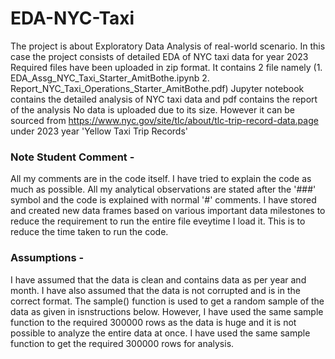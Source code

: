 # EDA-NYC-Taxi
The project is about Exploratory Data Analysis of real-world scenario. In this case the project consists of detailed EDA of NYC taxi data for year 2023
Required files have been uploaded in zip format. It contains 2 file namely (1. EDA_Assg_NYC_Taxi_Starter_AmitBothe.ipynb 2. Report_NYC_Taxi_Operations_Starter_AmitBothe.pdf)
Jupyter notebook contains the detailed analysis of NYC taxi data and pdf contains the report of the analysis
No data is uploaded due to its size. However it can be sourced from https://www.nyc.gov/site/tlc/about/tlc-trip-record-data.page under 2023 year 'Yellow Taxi Trip Records'
### Note Student Comment - 
All my comments are in the code itself. I have tried to explain the code as much as possible. All my analytical observations are stated after the '###' symbol and the code is explained with normal '#' comments.
I have stored and created new data frames based on various important data milestones to reduce the requirement to run the entire file eveytime I load it. This is to reduce the time taken to run the code.
### Assumptions - 
I have assumed that the data is clean and contains data as per year and month.
I have also assumed that the data is not corrupted and is in the correct format.
The sample() function is used to get a random sample of the data as given in isnstructions below. However, I have used the same sample function to the required 300000 rows
as the data is huge and it is not possible to analyze the entire data at once. I have used the same sample function to get the required 300000 rows for analysis.
